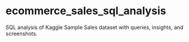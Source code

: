 # ecommerce_sales_sql_analysis
SQL analysis of Kaggle Sample Sales dataset with queries, insights, and screenshots.
